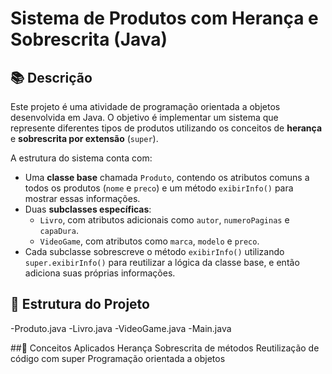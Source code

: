 # Sistema de Produtos com Herança e Sobrescrita (Java)

## 📚 Descrição

Este projeto é uma atividade de programação orientada a objetos desenvolvida em Java. O objetivo é implementar um sistema que represente diferentes tipos de produtos utilizando os conceitos de **herança** e **sobrescrita por extensão** (`super`).

A estrutura do sistema conta com:

- Uma **classe base** chamada `Produto`, contendo os atributos comuns a todos os produtos (`nome` e `preco`) e um método `exibirInfo()` para mostrar essas informações.
- Duas **subclasses específicas**:
  - `Livro`, com atributos adicionais como `autor`, `numeroPaginas` e `capaDura`.
  - `VideoGame`, com atributos como `marca`, `modelo` e `preco`.
- Cada subclasse sobrescreve o método `exibirInfo()` utilizando `super.exibirInfo()` para reutilizar a lógica da classe base, e então adiciona suas próprias informações.


## 📁 Estrutura do Projeto

 -Produto.java
 -Livro.java
 -VideoGame.java
 -Main.java

##🧠 Conceitos Aplicados
Herança
Sobrescrita de métodos
Reutilização de código com super
Programação orientada a objetos
